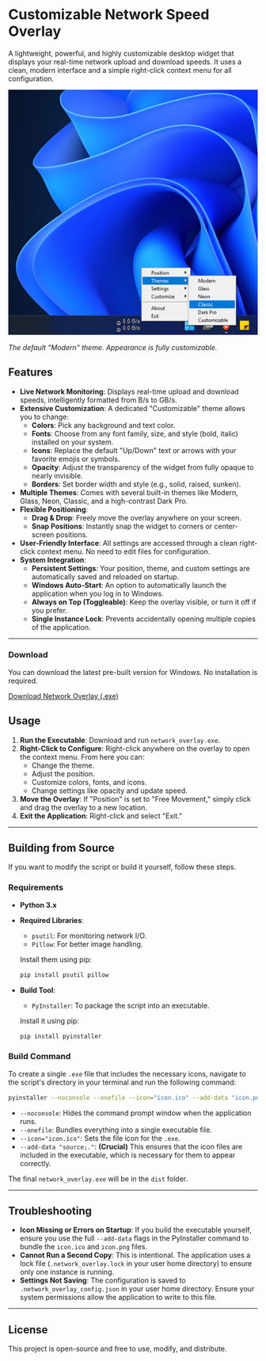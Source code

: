 
# Customizable Network Speed Overlay

A lightweight, powerful, and highly customizable desktop widget that displays your real-time network upload and download speeds. It uses a clean, modern interface and a simple right-click context menu for all configuration.

![Screenshot](https://github.com/kndnsow/internet-speed-meter/raw/main/Screenshots/Screenshot_0.png)

*The default "Modern" theme. Appearance is fully customizable.*

## Features

- **Live Network Monitoring**: Displays real-time upload and download speeds, intelligently formatted from B/s to GB/s.
- **Extensive Customization**: A dedicated "Customizable" theme allows you to change:
    - **Colors**: Pick any background and text color.
    - **Fonts**: Choose from any font family, size, and style (bold, italic) installed on your system.
    - **Icons**: Replace the default "Up/Down" text or arrows with your favorite emojis or symbols.
    - **Opacity**: Adjust the transparency of the widget from fully opaque to nearly invisible.
    - **Borders**: Set border width and style (e.g., solid, raised, sunken).
- **Multiple Themes**: Comes with several built-in themes like Modern, Glass, Neon, Classic, and a high-contrast Dark Pro.
- **Flexible Positioning**:
    - **Drag & Drop**: Freely move the overlay anywhere on your screen.
    - **Snap Positions**: Instantly snap the widget to corners or center-screen positions.
- **User-Friendly Interface**: All settings are accessed through a clean right-click context menu. No need to edit files for configuration.
- **System Integration**:
    - **Persistent Settings**: Your position, theme, and custom settings are automatically saved and reloaded on startup.
    - **Windows Auto-Start**: An option to automatically launch the application when you log in to Windows.
    - **Always on Top (Toggleable)**: Keep the overlay visible, or turn it off if you prefer.
    - **Single Instance Lock**: Prevents accidentally opening multiple copies of the application.

---

### Download

You can download the latest pre-built version for Windows. No installation is required.

[Download Network Overlay (.exe)](https://github.com/kndnsow/internet-speed-meter/tree/main/dist)

## Usage

1.  **Run the Executable**: Download and run `network_overlay.exe`.
2.  **Right-Click to Configure**: Right-click anywhere on the overlay to open the context menu. From here you can:
    - Change the theme.
    - Adjust the position.
    - Customize colors, fonts, and icons.
    - Change settings like opacity and update speed.
3.  **Move the Overlay**: If "Position" is set to "Free Movement," simply click and drag the overlay to a new location.
4.  **Exit the Application**: Right-click and select "Exit."

---

## Building from Source

If you want to modify the script or build it yourself, follow these steps.

### Requirements

-   **Python 3.x**
-   **Required Libraries**:
    -   `psutil`: For monitoring network I/O.
    -   `Pillow`: For better image handling.

    Install them using pip:
    ```bash
    pip install psutil pillow
    ```

-   **Build Tool**:
    -   `PyInstaller`: To package the script into an executable.

    Install it using pip:
    ```bash
    pip install pyinstaller
    ```

### Build Command

To create a single `.exe` file that includes the necessary icons, navigate to the script's directory in your terminal and run the following command:

```bash
pyinstaller --noconsole --onefile --icon="icon.ico" --add-data "icon.png;." --add-data "icon.ico;." network_overlay.py
```

-   `--noconsole`: Hides the command prompt window when the application runs.
-   `--onefile`: Bundles everything into a single executable file.
-   `--icon="icon.ico"`: Sets the file icon for the `.exe`.
-   `--add-data "source;."`: **(Crucial)** This ensures that the icon files are included in the executable, which is necessary for them to appear correctly.

The final `network_overlay.exe` will be in the `dist` folder.

---

## Troubleshooting

-   **Icon Missing or Errors on Startup**: If you build the executable yourself, ensure you use the full `--add-data` flags in the PyInstaller command to bundle the `icon.ico` and `icon.png` files.
-   **Cannot Run a Second Copy**: This is intentional. The application uses a lock file (`.network_overlay.lock` in your user home directory) to ensure only one instance is running.
-   **Settings Not Saving**: The configuration is saved to `.network_overlay_config.json` in your user home directory. Ensure your system permissions allow the application to write to this file.

---

## License

This project is open-source and free to use, modify, and distribute.